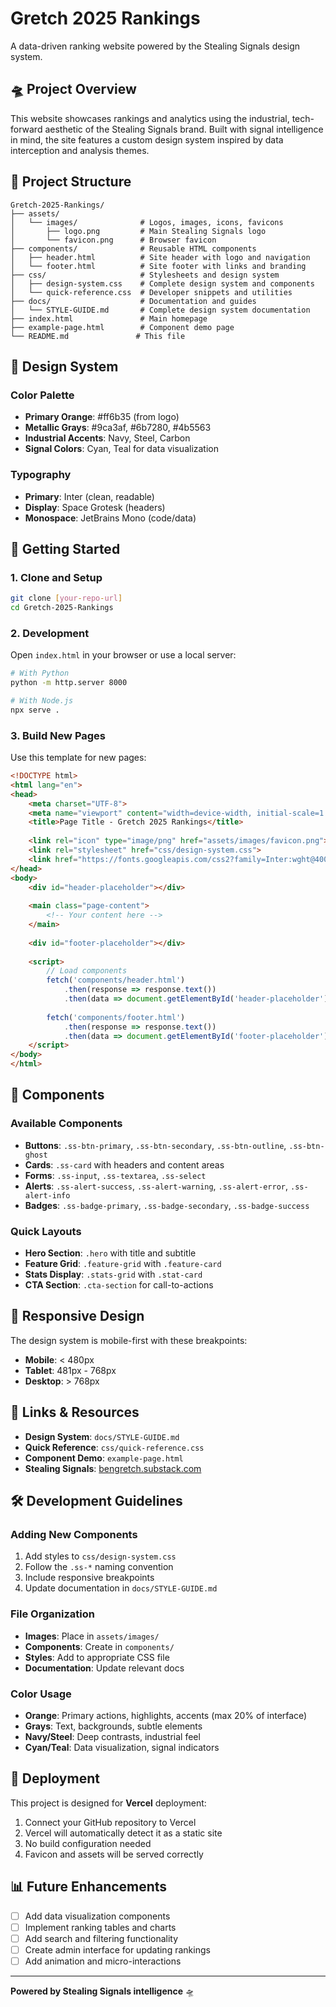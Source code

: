 # Gretch 2025 Rankings

A data-driven ranking website powered by the Stealing Signals design system.

## 🛸 Project Overview

This website showcases rankings and analytics using the industrial, tech-forward aesthetic of the Stealing Signals brand. Built with signal intelligence in mind, the site features a custom design system inspired by data interception and analysis themes.

## 📁 Project Structure

```
Gretch-2025-Rankings/
├── assets/
│   └── images/              # Logos, images, icons, favicons
│       ├── logo.png         # Main Stealing Signals logo
│       └── favicon.png      # Browser favicon
├── components/              # Reusable HTML components
│   ├── header.html          # Site header with logo and navigation
│   └── footer.html          # Site footer with links and branding
├── css/                     # Stylesheets and design system
│   ├── design-system.css    # Complete design system and components
│   └── quick-reference.css  # Developer snippets and utilities
├── docs/                    # Documentation and guides
│   └── STYLE-GUIDE.md       # Complete design system documentation
├── index.html               # Main homepage
├── example-page.html        # Component demo page
└── README.md               # This file
```

## 🎨 Design System

### Color Palette
- **Primary Orange**: #ff6b35 (from logo)
- **Metallic Grays**: #9ca3af, #6b7280, #4b5563
- **Industrial Accents**: Navy, Steel, Carbon
- **Signal Colors**: Cyan, Teal for data visualization

### Typography
- **Primary**: Inter (clean, readable)
- **Display**: Space Grotesk (headers)
- **Monospace**: JetBrains Mono (code/data)

## 🚀 Getting Started

### 1. Clone and Setup
```bash
git clone [your-repo-url]
cd Gretch-2025-Rankings
```

### 2. Development
Open `index.html` in your browser or use a local server:
```bash
# With Python
python -m http.server 8000

# With Node.js
npx serve .
```

### 3. Build New Pages
Use this template for new pages:

```html
<!DOCTYPE html>
<html lang="en">
<head>
    <meta charset="UTF-8">
    <meta name="viewport" content="width=device-width, initial-scale=1.0">
    <title>Page Title - Gretch 2025 Rankings</title>
    
    <link rel="icon" type="image/png" href="assets/images/favicon.png">
    <link rel="stylesheet" href="css/design-system.css">
    <link href="https://fonts.googleapis.com/css2?family=Inter:wght@400;500;600;700&family=Space+Grotesk:wght@400;600;700&display=swap" rel="stylesheet">
</head>
<body>
    <div id="header-placeholder"></div>
    
    <main class="page-content">
        <!-- Your content here -->
    </main>
    
    <div id="footer-placeholder"></div>
    
    <script>
        // Load components
        fetch('components/header.html')
            .then(response => response.text())
            .then(data => document.getElementById('header-placeholder').innerHTML = data);
        
        fetch('components/footer.html')
            .then(response => response.text())
            .then(data => document.getElementById('footer-placeholder').innerHTML = data);
    </script>
</body>
</html>
```

## 🧩 Components

### Available Components
- **Buttons**: `.ss-btn-primary`, `.ss-btn-secondary`, `.ss-btn-outline`, `.ss-btn-ghost`
- **Cards**: `.ss-card` with headers and content areas
- **Forms**: `.ss-input`, `.ss-textarea`, `.ss-select`
- **Alerts**: `.ss-alert-success`, `.ss-alert-warning`, `.ss-alert-error`, `.ss-alert-info`
- **Badges**: `.ss-badge-primary`, `.ss-badge-secondary`, `.ss-badge-success`

### Quick Layouts
- **Hero Section**: `.hero` with title and subtitle
- **Feature Grid**: `.feature-grid` with `.feature-card`
- **Stats Display**: `.stats-grid` with `.stat-card`
- **CTA Section**: `.cta-section` for call-to-actions

## 📱 Responsive Design

The design system is mobile-first with these breakpoints:
- **Mobile**: < 480px
- **Tablet**: 481px - 768px  
- **Desktop**: > 768px

## 🔗 Links & Resources

- **Design System**: `docs/STYLE-GUIDE.md`
- **Quick Reference**: `css/quick-reference.css`
- **Component Demo**: `example-page.html`
- **Stealing Signals**: [bengretch.substack.com](https://bengretch.substack.com/)

## 🛠 Development Guidelines

### Adding New Components
1. Add styles to `css/design-system.css`
2. Follow the `.ss-*` naming convention
3. Include responsive breakpoints
4. Update documentation in `docs/STYLE-GUIDE.md`

### File Organization
- **Images**: Place in `assets/images/`
- **Components**: Create in `components/`
- **Styles**: Add to appropriate CSS file
- **Documentation**: Update relevant docs

### Color Usage
- **Orange**: Primary actions, highlights, accents (max 20% of interface)
- **Grays**: Text, backgrounds, subtle elements
- **Navy/Steel**: Deep contrasts, industrial feel
- **Cyan/Teal**: Data visualization, signal indicators

## 🚢 Deployment

This project is designed for **Vercel** deployment:

1. Connect your GitHub repository to Vercel
2. Vercel will automatically detect it as a static site
3. No build configuration needed
4. Favicon and assets will be served correctly

## 📊 Future Enhancements

- [ ] Add data visualization components
- [ ] Implement ranking tables and charts  
- [ ] Add search and filtering functionality
- [ ] Create admin interface for updating rankings
- [ ] Add animation and micro-interactions

---

**Powered by Stealing Signals intelligence** 🛸